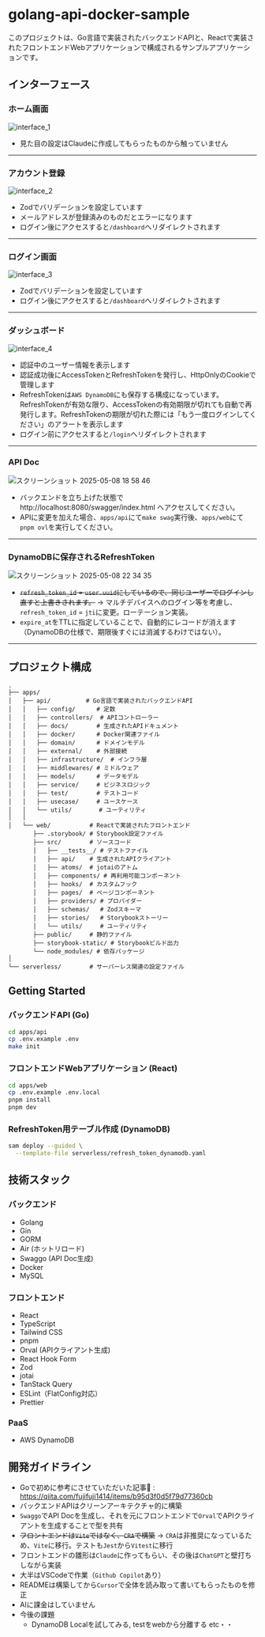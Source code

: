 # golang-api-docker-sample

このプロジェクトは、Go言語で実装されたバックエンドAPIと、Reactで実装されたフロントエンドWebアプリケーションで構成されるサンプルアプリケーションです。

## インターフェース

### ホーム画面
![interface_1](https://github.com/user-attachments/assets/d44d25b5-fcc7-4a83-a40f-29dc2d975f9f)
- 見た目の設定はClaudeに作成してもらったものから触っていません
***

### アカウント登録
![interface_2](https://github.com/user-attachments/assets/182a3f87-c128-4112-b5f6-3c5f88b461cd)
- Zodでバリデーションを設定しています
- メールアドレスが登録済みのものだとエラーになります
- ログイン後にアクセスすると`/dashboard`へリダイレクトされます
***

### ログイン画面
![interface_3](https://github.com/user-attachments/assets/9c9c77a7-b149-4d38-8a89-592f49b739b3)
- Zodでバリデーションを設定しています
- ログイン後にアクセスすると`/dashboard`へリダイレクトされます
***

### ダッシュボード
![interface_4](https://github.com/user-attachments/assets/4842c773-73db-4f0c-8e06-cd1d3acb3320)
- 認証中のユーザー情報を表示します
- 認証成功後にAccessTokenとRefreshTokenを発行し、HttpOnlyのCookieで管理します
- RefreshTokenは`AWS DynamoDB`にも保存する構成になっています。RefreshTokenが有効な限り、AccessTokenの有効期限が切れても自動で再発行します。RefreshTokenの期限が切れた際には「もう一度ログインしてください」のアラートを表示します
- ログイン前にアクセスすると`/login`へリダイレクトされます
***

### API Doc
![スクリーンショット 2025-05-08 18 58 46](https://github.com/user-attachments/assets/222783cc-a5ec-4d77-ac78-17fecbd5a7b1)
- バックエンドを立ち上げた状態で http://localhost:8080/swagger/index.html へアクセスしてください。
- APIに変更を加えた場合、`apps/api`にて`make swag`実行後、`apps/web`にて`pnpm ovl`を実行してください。
***

### DynamoDBに保存されるRefreshToken
![スクリーンショット 2025-05-08 22 34 35](https://github.com/user-attachments/assets/9b95060e-7cb8-429f-a3e1-7b07955a5be3)
- ~~`refresh_token_id` = `user.uuid`にしているので、同じユーザーでログインし直すと上書きされます。~~ → マルチデバイスへのログイン等を考慮し、 `refresh_token_id` = `jti`に変更。ローテーション実装。
- `expire_at`をTTLに指定していることで、自動的にレコードが消えます（DynamoDBの仕様で、期限後すぐには消滅するわけではない）。
***

## プロジェクト構成

```
.
├── apps/
│   ├── api/          # Go言語で実装されたバックエンドAPI
│   │   ├── config/      # 定数
│   │   ├── controllers/  # APIコントローラー
│   │   ├── docs/        # 生成されたAPIドキュメント
│   │   ├── docker/      # Docker関連ファイル
│   │   ├── domain/      # ドメインモデル
│   │   ├── external/    # 外部接続
│   │   ├── infrastructure/  # インフラ層
│   │   ├── middlewares/ # ミドルウェア
│   │   ├── models/      # データモデル
│   │   ├── service/     # ビジネスロジック
│   │   ├── test/        # テストコード
│   │   ├── usecase/     # ユースケース
│   │   └── utils/      　# ユーティリティ
│   │
│   └── web/           # Reactで実装されたフロントエンド
       ├── .storybook/ # Storybook設定ファイル
       ├── src/        # ソースコード
       │   ├── __tests__/ # テストファイル
       │   ├── api/    # 生成されたAPIクライアント
       │   ├── atoms/  # jotaiのアトム
       │   ├── components/ # 再利用可能コンポーネント
       │   ├── hooks/  # カスタムフック
       │   ├── pages/  # ページコンポーネント
       │   ├── providers/ # プロバイダー
       │   ├── schemas/   # Zodスキーマ
       │   ├── stories/   # Storybookストーリー
       │   └── utils/     # ユーティリティ
       ├── public/     # 静的ファイル
       ├── storybook-static/ # Storybookビルド出力
       └── node_modules/ # 依存パッケージ
│
└── serverless/        # サーバーレス関連の設定ファイル
```

## Getting Started

### バックエンドAPI (Go)

```bash
cd apps/api
cp .env.example .env
make init
```

### フロントエンドWebアプリケーション (React)

```bash
cd apps/web
cp .env.example .env.local
pnpm install
pnpm dev
```

### RefreshToken用テーブル作成 (DynamoDB)

```bash
sam deploy --guided \
  --template-file serverless/refresh_token_dynamodb.yaml
```

## 技術スタック

### バックエンド
- Golang
- Gin
- GORM
- Air (ホットリロード)
- Swaggo (API Doc生成)
- Docker
- MySQL


### フロントエンド
- React
- TypeScript
- Tailwind CSS
- pnpm
- Orval (APIクライアント生成)
- React Hook Form
- Zod
- jotai
- TanStack Query
- ESLint（FlatConfig対応）
- Prettier

### PaaS
- AWS DynamoDB

## 開発ガイドライン

- Goで初めに参考にさせていただいた記事🙇 : https://qiita.com/fujifuji1414/items/b95d3f0d5f79d77360cb
- バックエンドAPIはクリーンアーキテクチャ的に構築
- `Swaggo`でAPI Docを生成し、それを元にフロントエンドで`Orval`でAPIクライアントを生成することで型を共有
- ~~フロントエンドは`Vite`ではなく、`CRA`で構築~~ → `CRA`は非推奨になっているため、`Vite`に移行。テストも`Jest`から`Vitest`に移行
- フロントエンドの雛形は`Claude`に作ってもらい、その後は`ChatGPT`と壁打ちしながら実装
- 大半はVSCodeで作業（`Github Copilot`あり）
- READMEは構築してから`Cursor`で全体を読み取って書いてもらったものを修正
- AIに課金はしていません
- 今後の課題 
  - DynamoDB Localを試してみる, testをwebから分離する etc・・
